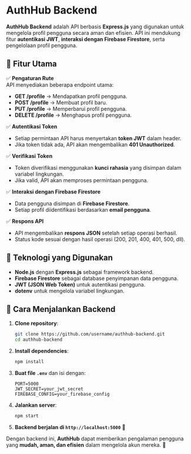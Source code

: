 # AuthHub Backend

**AuthHub Backend** adalah API berbasis **Express.js** yang digunakan untuk mengelola profil pengguna secara aman dan efisien. API ini mendukung fitur **autentikasi JWT**, **interaksi dengan Firebase Firestore**, serta pengelolaan profil pengguna.

## 📌 Fitur Utama

✅ **Pengaturan Rute**  
API menyediakan beberapa endpoint utama:
- **GET /profile** → Mendapatkan profil pengguna.
- **POST /profile** → Membuat profil baru.
- **PUT /profile** → Memperbarui profil pengguna.
- **DELETE /profile** → Menghapus profil pengguna.

✅ **Autentikasi Token**  
- Setiap permintaan API harus menyertakan **token JWT** dalam header.
- Jika token tidak ada, API akan mengembalikan **401 Unauthorized**.

✅ **Verifikasi Token**  
- Token diverifikasi menggunakan **kunci rahasia** yang disimpan dalam variabel lingkungan.
- Jika valid, API akan memproses permintaan pengguna.

✅ **Interaksi dengan Firebase Firestore**  
- Data pengguna disimpan di **Firebase Firestore**.
- Setiap profil diidentifikasi berdasarkan **email pengguna**.

✅ **Respons API**  
- API mengembalikan **respons JSON** setelah setiap operasi berhasil.
- Status kode sesuai dengan hasil operasi (200, 201, 400, 401, 500, dll).

## 🚀 Teknologi yang Digunakan
- **Node.js** dengan **Express.js** sebagai framework backend.
- **Firebase Firestore** sebagai database penyimpanan data pengguna.
- **JWT (JSON Web Token)** untuk autentikasi pengguna.
- **dotenv** untuk mengelola variabel lingkungan.

## 🔧 Cara Menjalankan Backend
1. **Clone repository**:
   ```sh
   git clone https://github.com/username/authhub-backend.git
   cd authhub-backend
   ```
2. **Install dependencies**:
   ```sh
   npm install
   ```
3. **Buat file `.env`** dan isi dengan:
   ```env
   PORT=5000
   JWT_SECRET=your_jwt_secret
   FIREBASE_CONFIG=your_firebase_config
   ```
4. **Jalankan server**:
   ```sh
   npm start
   ```
5. **Backend berjalan di `http://localhost:5000`** 🎉

Dengan backend ini, **AuthHub** dapat memberikan pengalaman pengguna yang **mudah, aman, dan efisien** dalam mengelola akun mereka. 🚀

